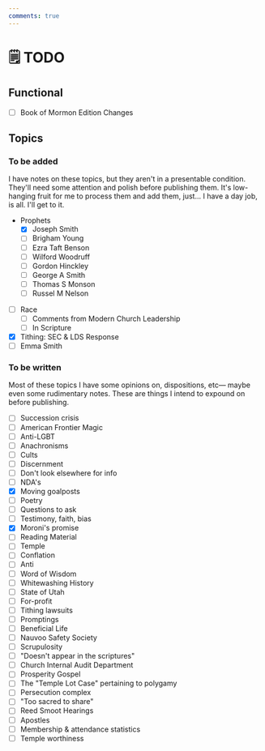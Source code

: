 ```yaml
---
comments: true
---
```

# 🗒️ TODO
## Functional

- [ ] Book of Mormon Edition Changes

## Topics
### To be added
I have notes on these topics, but they aren't in a presentable condition. They'll need some attention and polish before publishing them. It's low-hanging fruit for me to process them and add them, just... I have a day job, is all. I'll get to it.

-  Prophets
	- [x] Joseph Smith
    - [ ] Brigham Young
    - [ ] Ezra Taft Benson
    - [ ] Wilford Woodruff
    - [ ] Gordon Hinckley
    - [ ] George A Smith
    - [ ] Thomas S Monson
    - [ ] Russel M Nelson
- [ ] Race
    - [ ] Comments from Modern Church Leadership
    - [ ] In Scripture
- [x] Tithing: SEC & LDS Response
- [ ] Emma Smith
### To be written
Most of these topics I have some opinions on, dispositions, etc— maybe even some rudimentary notes. These are things I intend to expound on before publishing.

- [ ] Succession crisis
- [ ] American Frontier Magic
- [ ] Anti-LGBT
- [ ] Anachronisms
- [ ] Cults
- [ ] Discernment
- [ ] Don't look elsewhere for info
- [ ] NDA's
- [x] Moving goalposts
- [ ] Poetry
- [ ] Questions to ask
- [ ] Testimony, faith, bias
- [x] Moroni's promise
- [ ] Reading Material
- [ ] Temple
- [ ] Conflation
- [ ] Anti
- [ ] Word of Wisdom
- [ ] Whitewashing History
- [ ] State of Utah
- [ ] For-profit
- [ ] Tithing lawsuits
- [ ] Promptings
- [ ] Beneficial Life
- [ ] Nauvoo Safety Society
- [ ] Scrupulosity
- [ ] "Doesn't appear in the scriptures"
- [ ] Church Internal Audit Department
- [ ] Prosperity Gospel
- [ ] The "Temple Lot Case" pertaining to polygamy
- [ ] Persecution complex
- [ ] "Too sacred to share"
- [ ] Reed Smoot Hearings
- [ ] Apostles
- [ ] Membership & attendance statistics
- [ ] Temple worthiness
